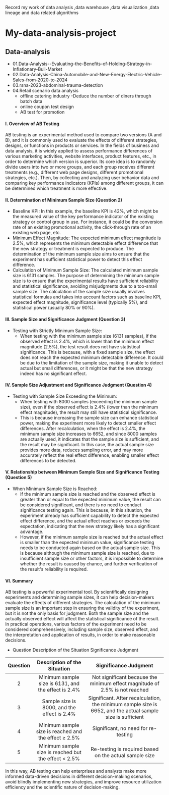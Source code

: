 Record my work of data analysis ,data warehouse ,data visualization ,data lineage and data related algorithms
# My-data-analysis-project
## Data-analysis

- 01.Data-Analysis--Evaluating-the-Benefits-of-Holding-Strategy-in-Inflationary-Bull-Market
- 02.Data-Analysis-China-Automobile-and-New-Energy-Electric-Vehicle-Sales-from-2020-to-2024
- 03.rsna-2023-abdominal-trauma-detection
- 04.Retail scenario data analysis
  - offline catering industry -Deduce the number of diners through batch data
  - online coupon test design
  - AB test for promotion


#### I. Overview of AB Testing
AB testing is an experimental method used to compare two versions (A and B), and it is commonly used to evaluate the effects of different strategies, designs, or functions in products or services. In the fields of business and data analysis, it is widely applied to assess performance differences of various marketing activities, website interfaces, product features, etc., in order to determine which version is superior. Its core idea is to randomly divide users into two or more groups, and each group receives different treatments (e.g., different web page designs, different promotional strategies, etc.). Then, by collecting and analyzing user behavior data and comparing key performance indicators (KPIs) among different groups, it can be determined which treatment is more effective.

#### II. Determination of Minimum Sample Size (Question 2)
- Baseline KPI: In this example, the baseline KPI is 42%, which might be the measured value of the key performance indicator of the existing strategy or control group in use. For instance, it could be the conversion rate of an existing promotional activity, the click-through rate of an existing web page, etc.
- Minimum Effect Magnitude: The expected minimum effect magnitude is 2.5%, which represents the minimum detectable effect difference that the new strategy or treatment is expected to produce. The determination of the minimum sample size aims to ensure that the experiment has sufficient statistical power to detect this effect difference.
- Calculation of Minimum Sample Size: The calculated minimum sample size is 6131 samples. The purpose of determining the minimum sample size is to ensure that the experimental results have sufficient reliability and statistical significance, avoiding misjudgments due to a too-small sample size. The calculation of the sample size usually involves statistical formulas and takes into account factors such as baseline KPI, expected effect magnitude, significance level (typically 5%), and statistical power (usually 80% or 90%).

#### III. Sample Size and Significance Judgment (Question 3)
- Testing with Strictly Minimum Sample Size:
  - When testing with the minimum sample size (6131 samples), if the observed effect is 2.4%, which is lower than the minimum effect magnitude (2.5%), the test result does not have statistical significance. This is because, with a fixed sample size, the effect does not reach the expected minimum detectable difference. It could be due to the limitation of the sample size, making it unable to detect actual but small differences, or it might be that the new strategy indeed has no significant effect.

#### IV. Sample Size Adjustment and Significance Judgment (Question 4)
- Testing with Sample Size Exceeding the Minimum:
  - When testing with 8000 samples (exceeding the minimum sample size), even if the observed effect is 2.4% (lower than the minimum effect magnitude), the result may still have statistical significance.
  - This is because increasing the sample size can enhance statistical power, making the experiment more likely to detect smaller effect differences. After recalculation, when the effect is 2.4%, the minimum sample size increases to 6652, and since 8000 samples are actually used, it indicates that the sample size is sufficient, and the result may be significant. In this case, the actual sample size provides more data, reduces sampling error, and may more accurately reflect the real effect difference, enabling smaller effect differences to be detected.

#### V. Relationship between Minimum Sample Size and Significance Testing (Question 5)
- When Minimum Sample Size is Reached:
  - If the minimum sample size is reached and the observed effect is greater than or equal to the expected minimum value, the result can be considered significant, and there is no need to conduct significance testing again. This is because, in this situation, the experiment already has sufficient capability to detect the expected effect difference, and the actual effect reaches or exceeds the expectation, indicating that the new strategy likely has a significant advantage.
  - However, if the minimum sample size is reached but the actual effect is smaller than the expected minimum value, significance testing needs to be conducted again based on the actual sample size. This is because although the minimum sample size is reached, due to insufficient sample size or other factors, it is impossible to determine whether the result is caused by chance, and further verification of the result's reliability is required.

#### VI. Summary
AB testing is a powerful experimental tool. By scientifically designing experiments and determining sample sizes, it can help decision-makers evaluate the effects of different strategies. The calculation of the minimum sample size is an important step in ensuring the validity of the experiment, but it is not the only basis for judgment. Both the sample size and the actually observed effect will affect the statistical significance of the result. In practical operations, various factors of the experiment need to be considered comprehensively, including sample size, observed effect, and the interpretation and application of results, in order to make reasonable decisions.

- Question	Description of the Situation	Significance Judgment

| Question	| Description of the Situation	| Significance Judgment| 
| :---: | :---: | :---: |
| 2	| Minimum sample size is 6131, and the effect is 2.4%	| Not significant because the minimum effect magnitude of 2.5% is not reached| 
| 3	| Sample size is 8000, and the effect is 2.4%	| Significant. After recalculation, the minimum sample size is 6652, and the actual sample size is sufficient| 
| 4	| Minimum sample size is reached and the effect ≥ 2.5%	| Significant, no need for re-testing| 
| 5	| Minimum sample size is reached but the effect < 2.5%	| Re-testing is required based on the actual sample size| 


In this way, AB testing can help enterprises and analysts make more informed data-driven decisions in different decision-making scenarios, avoid blindly implementing new strategies, and improve resource utilization efficiency and the scientific nature of decision-making.